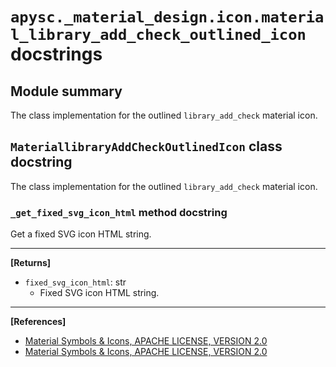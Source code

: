 # `apysc._material_design.icon.material_library_add_check_outlined_icon` docstrings

## Module summary

The class implementation for the outlined `library_add_check` material icon.

## `MateriallibraryAddCheckOutlinedIcon` class docstring

The class implementation for the outlined `library_add_check` material icon.

### `_get_fixed_svg_icon_html` method docstring

Get a fixed SVG icon HTML string.<hr>

**[Returns]**

- `fixed_svg_icon_html`: str
  - Fixed SVG icon HTML string.

<hr>

**[References]**

- [Material Symbols & Icons, APACHE LICENSE, VERSION 2.0](https://fonts.google.com/icons?icon.size=24&icon.color=%23e8eaed)
- [Material Symbols & Icons, APACHE LICENSE, VERSION 2.0](https://www.apache.org/licenses/LICENSE-2.0.html)